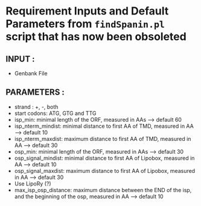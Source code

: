 # Requirement Inputs and Default Parameters from `findSpanin.pl` script that has now been obsoleted
## INPUT : 
* Genbank File
## PARAMETERS :
* strand : +, -, both
* start codons: ATG, GTG and TTG
* isp_min: minimal length of the ORF, measured in AAs --> default 60
* isp_nterm_mindist: minimal distance to first AA of TMD, measured in AA --> default 10
* isp_nterm_maxdist: maximum distance to first AA of TMD, measured in AA --> default 30
* osp_min: minimal length of the ORF, measured in AAs --> default 30
* osp_signal_mindist: minimal distance to first AA of Lipobox, measured in AA --> default 10
* osp_signal_maxdist: maximum distance to first AA of Lipobox, measured in AA --> default 30
* Use LipoRy (?)
* max_isp_osp_distance: maximum distance between the END of the isp, and the beginning of the osp, measured in AA --> default 10